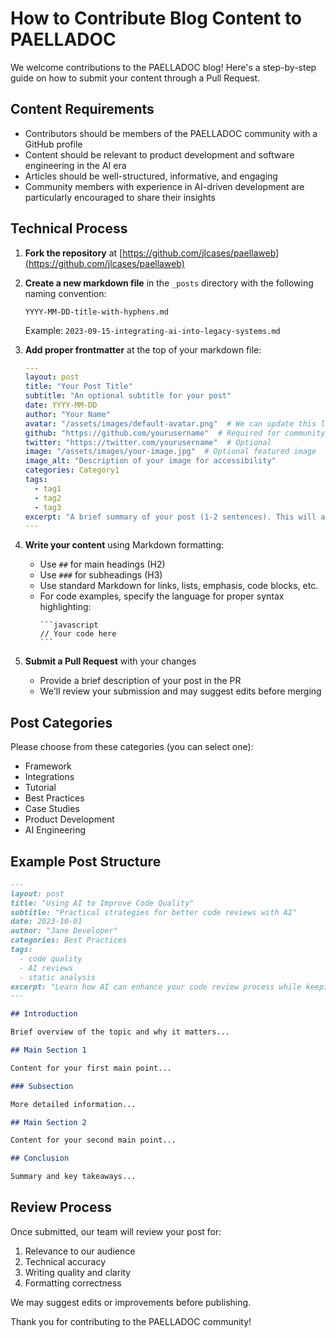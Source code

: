 # How to Contribute Blog Content to PAELLADOC

We welcome contributions to the PAELLADOC blog! Here's a step-by-step guide on how to submit your content through a Pull Request.

## Content Requirements

- Contributors should be members of the PAELLADOC community with a GitHub profile
- Content should be relevant to product development and software engineering in the AI era
- Articles should be well-structured, informative, and engaging
- Community members with experience in AI-driven development are particularly encouraged to share their insights

## Technical Process

1. **Fork the repository** at [https://github.com/jlcases/paellaweb](https://github.com/jlcases/paellaweb)

2. **Create a new markdown file** in the `_posts` directory with the following naming convention:
   ```
   YYYY-MM-DD-title-with-hyphens.md
   ```
   Example: `2023-09-15-integrating-ai-into-legacy-systems.md`

3. **Add proper frontmatter** at the top of your markdown file:
   ```yaml
   ---
   layout: post
   title: "Your Post Title"
   subtitle: "An optional subtitle for your post"
   date: YYYY-MM-DD
   author: "Your Name"
   avatar: "/assets/images/default-avatar.png"  # We can update this later
   github: "https://github.com/yourusername"  # Required for community verification
   twitter: "https://twitter.com/yourusername"  # Optional
   image: "/assets/images/your-image.jpg"  # Optional featured image
   image_alt: "Description of your image for accessibility"
   categories: Category1
   tags:
     - tag1
     - tag2
     - tag3
   excerpt: "A brief summary of your post (1-2 sentences). This will appear in previews."
   ---
   ```

4. **Write your content** using Markdown formatting:
   - Use `##` for main headings (H2)
   - Use `###` for subheadings (H3)
   - Use standard Markdown for links, lists, emphasis, code blocks, etc.
   - For code examples, specify the language for proper syntax highlighting:
     ````
     ```javascript
     // Your code here
     ```
     ````

5. **Submit a Pull Request** with your changes
   - Provide a brief description of your post in the PR
   - We'll review your submission and may suggest edits before merging

## Post Categories

Please choose from these categories (you can select one):
- Framework
- Integrations
- Tutorial
- Best Practices
- Case Studies
- Product Development
- AI Engineering

## Example Post Structure

```markdown
---
layout: post
title: "Using AI to Improve Code Quality"
subtitle: "Practical strategies for better code reviews with AI"
date: 2023-10-01
author: "Jane Developer"
categories: Best Practices
tags:
  - code quality
  - AI reviews
  - static analysis
excerpt: "Learn how AI can enhance your code review process while keeping humans in the loop for critical decisions."
---

## Introduction

Brief overview of the topic and why it matters...

## Main Section 1

Content for your first main point...

### Subsection

More detailed information...

## Main Section 2

Content for your second main point...

## Conclusion

Summary and key takeaways...
```

## Review Process

Once submitted, our team will review your post for:
1. Relevance to our audience
2. Technical accuracy
3. Writing quality and clarity
4. Formatting correctness

We may suggest edits or improvements before publishing.

Thank you for contributing to the PAELLADOC community! 